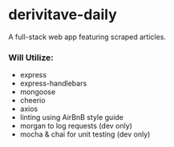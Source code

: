 # derivitave-daily
A full-stack web app featuring scraped articles.

### Will Utilize:
- express
- express-handlebars
- mongoose
- cheerio
- axios
- linting using AirBnB style guide
- morgan to log requests (dev only)
- mocha & chai for unit testing (dev only)
